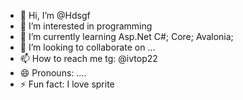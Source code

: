 - 👋 Hi, I’m @Hdsgf
- 👀 I’m interested in programming
- 🌱 I’m currently learning Asp.Net C#; Core; Avalonia;
- 💞️ I’m looking to collaborate on ...
- 📫 How to reach me tg: @ivtop22
- 😄 Pronouns: ....
- ⚡ Fun fact: I love sprite

<!---
Hdsgf/Hdsgf is a ✨ special ✨ repository because its `README.md` (this file) appears on your GitHub profile.
You can click the Preview link to take a look at your changes.
--->
